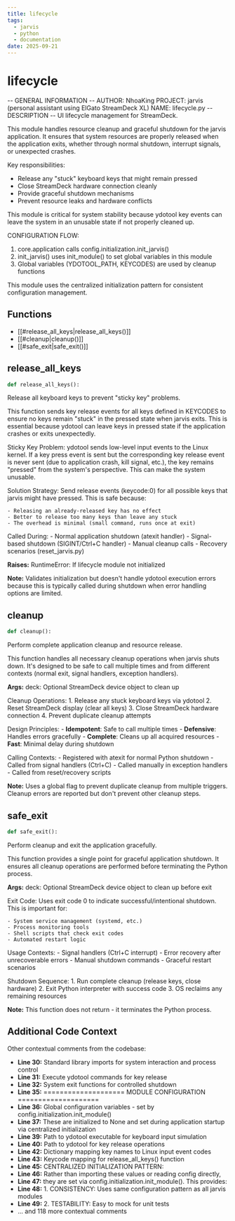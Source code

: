 ```yaml
---
title: lifecycle
tags:
  - jarvis
  - python
  - documentation
date: 2025-09-21
---
```


# lifecycle

-- GENERAL INFORMATION --
AUTHOR: NhoaKing
PROJECT: jarvis (personal assistant using ElGato StreamDeck XL)
NAME: lifecycle.py
-- DESCRIPTION -- 
UI lifecycle management for StreamDeck.

This module handles resource cleanup and graceful shutdown for the jarvis application.
It ensures that system resources are properly released when the application exits,
whether through normal shutdown, interrupt signals, or unexpected crashes.

Key responsibilities:
- Release any "stuck" keyboard keys that might remain pressed
- Close StreamDeck hardware connection cleanly
- Provide graceful shutdown mechanisms
- Prevent resource leaks and hardware conflicts

This module is critical for system stability because ydotool key events
can leave the system in an unusable state if not properly cleaned up.

CONFIGURATION FLOW:
1. core.application calls config.initialization.init_jarvis()
2. init_jarvis() uses init_module() to set global variables in this module
3. Global variables (YDOTOOL_PATH, KEYCODES) are used by cleanup functions

This module uses the centralized initialization pattern for consistent configuration management.

## Functions

- [[#release_all_keys|release_all_keys()]]
- [[#cleanup|cleanup()]]
- [[#safe_exit|safe_exit()]]

## release_all_keys

```python
def release_all_keys():
```

Release all keyboard keys to prevent "sticky key" problems.

This function sends key release events for all keys defined in KEYCODES
to ensure no keys remain "stuck" in the pressed state when jarvis exits.
This is essential because ydotool can leave keys in pressed state if
the application crashes or exits unexpectedly.

Sticky Key Problem:
    ydotool sends low-level input events to the Linux kernel. If a key press
    event is sent but the corresponding key release event is never sent
    (due to application crash, kill signal, etc.), the key remains "pressed"
    from the system's perspective. This can make the system unusable.

Solution Strategy:
    Send release events (keycode:0) for all possible keys that jarvis might
    have pressed. This is safe because:

    - Releasing an already-released key has no effect
    - Better to release too many keys than leave any stuck
    - The overhead is minimal (small command, runs once at exit)

Called During:
    - Normal application shutdown (atexit handler)
    - Signal-based shutdown (SIGINT/Ctrl+C handler)
    - Manual cleanup calls
    - Recovery scenarios (reset_jarvis.py)

**Raises:**
    RuntimeError: If lifecycle module not initialized

**Note:**
    Validates initialization but doesn't handle ydotool execution errors
    because this is typically called during shutdown when error handling
    options are limited.

## cleanup

```python
def cleanup():
```

Perform complete application cleanup and resource release.

This function handles all necessary cleanup operations when jarvis shuts down.
It's designed to be safe to call multiple times and from different contexts
(normal exit, signal handlers, exception handlers).

**Args:**
    deck: Optional StreamDeck device object to clean up

Cleanup Operations:
    1. Release any stuck keyboard keys via ydotool
    2. Reset StreamDeck display (clear all keys)
    3. Close StreamDeck hardware connection
    4. Prevent duplicate cleanup attempts

Design Principles:
    - **Idempotent**: Safe to call multiple times
    - **Defensive**: Handles errors gracefully
    - **Complete**: Cleans up all acquired resources
    - **Fast**: Minimal delay during shutdown

Calling Contexts:
    - Registered with atexit for normal Python shutdown
    - Called from signal handlers (Ctrl+C)
    - Called manually in exception handlers
    - Called from reset/recovery scripts

**Note:**
    Uses a global flag to prevent duplicate cleanup from multiple triggers.
    Cleanup errors are reported but don't prevent other cleanup steps.

## safe_exit

```python
def safe_exit():
```

Perform cleanup and exit the application gracefully.

This function provides a single point for graceful application shutdown.
It ensures all cleanup operations are performed before terminating the
Python process.

**Args:**
    deck: Optional StreamDeck device object to clean up before exit

Exit Code:
    Uses exit code 0 to indicate successful/intentional shutdown.
    This is important for:

    - System service management (systemd, etc.)
    - Process monitoring tools
    - Shell scripts that check exit codes
    - Automated restart logic

Usage Contexts:
    - Signal handlers (Ctrl+C interrupt)
    - Error recovery after unrecoverable errors
    - Manual shutdown commands
    - Graceful restart scenarios

Shutdown Sequence:
    1. Run complete cleanup (release keys, close hardware)
    2. Exit Python interpreter with success code
    3. OS reclaims any remaining resources

**Note:**
    This function does not return - it terminates the Python process.

## Additional Code Context

Other contextual comments from the codebase:

- **Line 30:** Standard library imports for system interaction and process control
- **Line 31:** Execute ydotool commands for key release
- **Line 32:** System exit functions for controlled shutdown
- **Line 35:** ==================== MODULE CONFIGURATION ====================
- **Line 36:** Global configuration variables - set by config.initialization.init_module()
- **Line 37:** These are initialized to None and set during application startup via centralized initialization
- **Line 39:** Path to ydotool executable for keyboard input simulation
- **Line 40:** Path to ydotool for key release operations
- **Line 42:** Dictionary mapping key names to Linux input event codes
- **Line 43:** Keycode mapping for release_all_keys() function
- **Line 45:** CENTRALIZED INITIALIZATION PATTERN:
- **Line 46:** Rather than importing these values or reading config directly,
- **Line 47:** they are set via config.initialization.init_module(). This provides:
- **Line 48:** 1. CONSISTENCY: Uses same configuration pattern as all jarvis modules
- **Line 49:** 2. TESTABILITY: Easy to mock for unit tests
- ... and 118 more contextual comments
